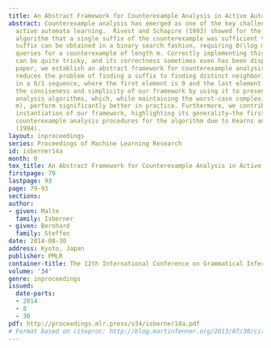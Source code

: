 ```yaml
---
title: An Abstract Framework for Counterexample Analysis in Active Automata Learning
abstract: Counterexample analysis has emerged as one of the key challenges in Angluin-style
  active automata learning.  Rivest and Schapire (1993) showed for the \mathrmL^*
  algorithm that a single suffix of the counterexample was sufficient to ensure progress.  This
  suffix can be obtained in a binary search fashion, requiring Θ(\log m) membership
  queries for a counterexample of length m. Correctly implementing this algorithm
  can be quite tricky, and its correctness sometimes even has been disputed. In this
  paper, we establish an abstract framework for counterexample analysis, which basically
  reduces the problem of finding a suffix to finding distinct neighboring elements
  in a 0/1 sequence, where the first element is 0 and the last element is 1. We demonstrate
  the conciseness and simplicity of our framework by using it to present new counterexample
  analysis algorithms, which, while maintaining the worst-case complexity of O(\log
  m), perform significantly better in practice. Furthermore, we contribute—in a second
  instantiation of our framework, highlighting its generality—the first sublinear
  counterexample analysis procedures for the algorithm due to Kearns and Vazirani
  (1994).
layout: inproceedings
series: Proceedings of Machine Learning Research
id: isberner14a
month: 0
tex_title: An Abstract Framework for Counterexample Analysis in Active Automata Learning
firstpage: 79
lastpage: 93
page: 79-93
sections: 
author:
- given: Malte
  family: Isberner
- given: Bernhard
  family: Steffen
date: 2014-08-30
address: Kyoto, Japan
publisher: PMLR
container-title: The 12th International Conference on Grammatical Inference
volume: '34'
genre: inproceedings
issued:
  date-parts:
  - 2014
  - 8
  - 30
pdf: http://proceedings.mlr.press/v34/isberner14a.pdf
# Format based on citeproc: http://blog.martinfenner.org/2013/07/30/citeproc-yaml-for-bibliographies/
---
```

